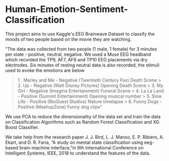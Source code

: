 # Human-Emotion-Sentiment-Classification
This project aims to use Kaggle's EEG Brainwave Dataset to classify the moods of two people based on the movie they are watching.

"The data was collected from two people (1 male, 1 female) for 3 minutes per state - positive, neutral, negative. We used a Muse EEG headband which recorded the TP9, AF7, AF8 and TP10 EEG placements via dry electrodes. Six minutes of resting neutral data is also recorded, the stimuli used to evoke the emotions are below

> 1 . Marley and Me - Negative (Twentieth Century Fox) Death Scene > 2. Up - Negative (Walt Disney Pictures) Opening Death Scene > 3. My Girl - Negative (Imagine Entertainment) Funeral Scene > 4. La La Land - Positive (Summit Entertainment) Opening musical number > 5. Slow Life - Positive (BioQuest Studios) Nature timelapse > 6. Funny Dogs - Positive (MashupZone) Funny dog clips"

We use PCA to reduce the dimensionality of the data set and train the data on Classification Algorithms such as Random Forest Classification and XG Boost Classifier.

We take help from the research paper J. J. Bird, L. J. Manso, E. P. Ribiero, A. Ekart, and D. R. Faria, “A study on mental state classification using eeg-based brain-machine interface,”in 9th International Conference on Intelligent Systems, IEEE, 2018 to understand the features of the data.
